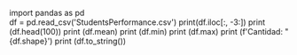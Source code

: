 import pandas as pd     
df = pd.read_csv('StudentsPerformance.csv') 
print(df.iloc[:, -3:])
print (df.head(100))
print (df.mean)
print (df.min)
print (df.max)
print (f'Cantidad: "{df.shape}')
print (df.to_string())
